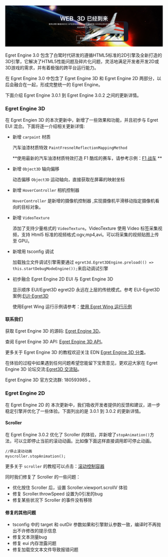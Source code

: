 ![](56a5917e4a724.jpg)

Egret Engine 3.0 包含了白鹭时代研发的遵循HTML5标准的2D引擎及全新打造的3D引擎，它解决了HTML5性能问题及碎片化问题，灵活地满足开发者开发2D或3D游戏的需求，并有着极强的跨平台运行能力。

在 Egret Engine 3.0 中包含了 Egret Engine 3D 和 Egret Engine 2D 两部分，以后会融合在一起，形成完整统一的 Egret Engine。

下面介绍 Egret Engine 3.0.1 到 Egret Engine 3.0.2 之间的更新详情。

### Egret Engine 3D

在 Egret Engien 3D 的本次更新中，新增了一些效果和功能，并且初步与 Egret EUI 混合。下面将逐一介绍相关更新详情:

* 新增 `carpaint` 材质
   
   汽车油漆材质特效 `PaintFresnelReflectionMappingMethod`
   
   **使用最新的汽车油漆材质特效打造 F1 酷炫的赛车，请参考示例：[F1 战车](http://edn.egret.com/cn/article/index/id/823) **

* 新增 `Object3D` 轴向偏移 
   
   动态偏移 `Object3D` 运动轴向，直接获取在屏幕的映射坐标
   
* 新增 `HoverController` 相机控制器

  `HoverController` 是新增的摄像机控制器 ,实现摄像机平滑移动指定摄像机看向的目标对象。

* 新增 `VideoTexture` 
   
   添加了支持少量格式的 `VideoTexture`。VideoTexture 使用 Video 标签采集视频，支持 Html5 标准的视频格式:ogv,mp4,avi。可以将采集的视频贴图上传至 GPU。
   
* 新增用 tsconfig 调试
   
   加载独立文件调试引擎需要通过 `egret3d.Egret3DEngine.preload(() => this.startDebugModeEngine());`来启动调试引擎

* 初步融合 Egret Engine 2D EUI 与 Egret Engine 3D 
   
   显示顺序 EUI/Egret3D egret2D 永远在上层的传统模式。参考 EUI-Egret3D 案例:[EUI-Egret3D](https://github.com/egret-labs/egret-3d/tree/master/Sample-wing-blend-egret2d/EUI-Egret3D)  
   
   使用Egret Wing 运行示例请参考：[使用 Egret Wing 运行示例](http://edn.egret.com/cn/docs/page/830)
 
#### 联系我们

获取 Egret Engine 3D 的源码: [Egret Engine 3D](https://github.com/egret-labs/egret-3d)。

查阅 Egret Engine 3D API: [Egret Engine 3D API](http://edn.egret.com/cn/apidoc/index/name/egret3D.AnimaNodeCollection)。

更多关于 Egret Engine 3D 的教程欢迎关注 EDN [Egret Engine 3D 分类](http://edn.egret.com/cn/docs/page/775)。

在体验的过程中如果遇到任何问题希望您能留下宝贵意见，更欢迎大家在 Egret Engine 3D 论坛交流:[Egret3D 交流贴](http://bbs.egret.com/forum.php?mod=viewthread&tid=15653)。

Egret Engine 3D 官方交流群: 180593985 。   

### Egret Engine 2D 

在 Egret Engine 2D 的 本次更新中，我们吸收开发者提供的反馈和建议，进一步稳定引擎并优化了一些体验。下面列出的是 3.0.1 到 3.0.2 的更新详情。 

#### Scroller

在 Egret Engine 3.0.2 优化了 Scroller 的体验，并新增了`stopAnimation()`方法，可以立即停止当前的滚动动画。比如像下面这样直接调用即可停止动画。

```
//停止滚动动画
myscroller.stopAnimation();
```

更多关于 `scroller` 的教程可以点击：[滚动控制容器](http://edn.egret.com/cn/docs/page/611)

同时我们修复了 Scroller 的一些问题：

* 优化按住 Scroller 后，设置 Scroller.viewport.scrollV 体验
* 修复 Scroller.throwSpeed 设置为0引发的bug
* 修复某些状况下 Scroller 的事件没有移除

#### 修复的其他问题

* tsconfig 中的 target 和 outDir 参数如果和引擎默认参数一致，编译时不再抛出不许修改的提示信息
* 修复文本测量bug
* 修复 eui 内存泄露问题
* 修复加载空文本文件导致报错问题

